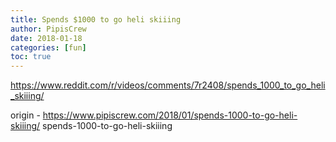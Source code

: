 ```yaml
---
title: Spends $1000 to go heli skiiing
author: PipisCrew
date: 2018-01-18
categories: [fun]
toc: true
---
```


https://www.reddit.com/r/videos/comments/7r2408/spends_1000_to_go_heli_skiiing/

origin - https://www.pipiscrew.com/2018/01/spends-1000-to-go-heli-skiiing/ spends-1000-to-go-heli-skiiing